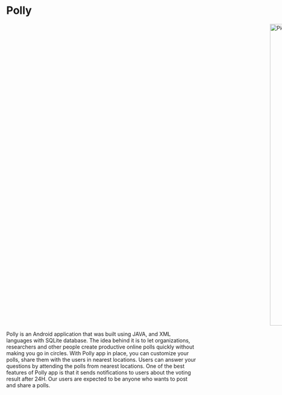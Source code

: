 # Polly
<img width="800" alt="Picturjje1" src="https://github.com/Afn4nz/Polly-App/blob/master/app/src/main/res/drawable/modhi.png" style="margin-left: 700px;">

Polly is an Android application that was built using JAVA, and XML languages with SQLite database. 
The idea behind it is to let organizations, researchers and other people create productive online polls quickly without making you go in circles.
With Polly app in place, you can customize your polls, share them with the users in nearest locations. Users can answer your questions by attending the polls 
from nearest locations. One of the best features of Polly app is that it sends notifications to users about the voting result after 24H. Our users are expected to
be anyone who wants to post and share a polls.

